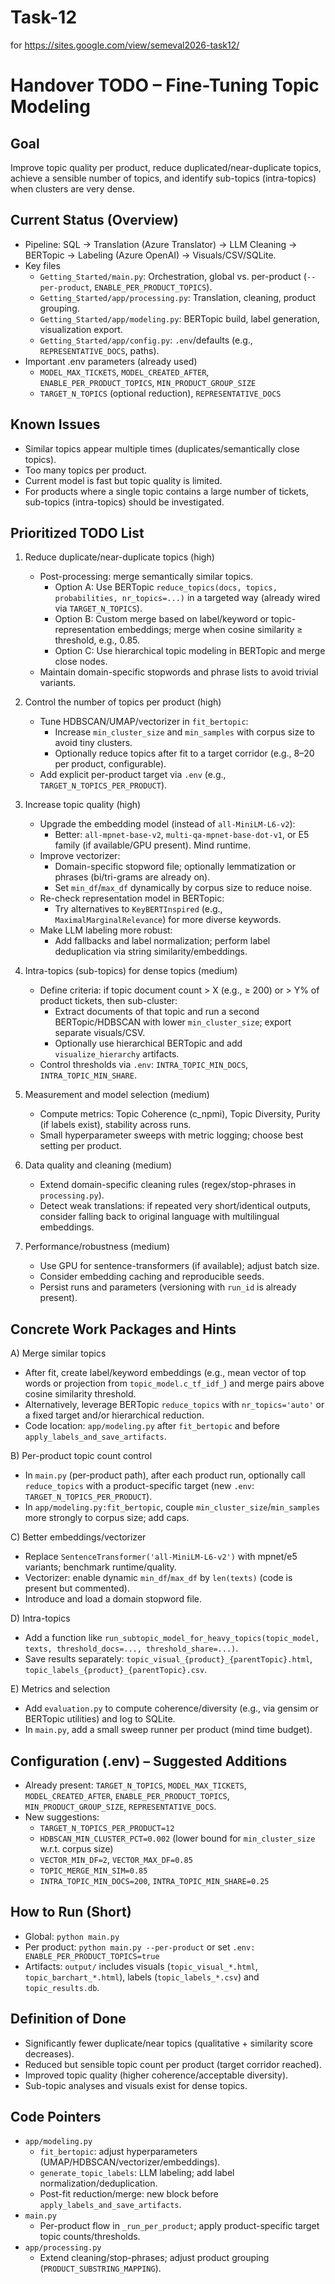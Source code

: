 # Task-12

for https://sites.google.com/view/semeval2026-task12/


# Handover TODO – Fine-Tuning Topic Modeling

## Goal

Improve topic quality per product, reduce duplicated/near-duplicate topics, achieve a sensible number of topics, and identify sub-topics (intra-topics) when clusters are very dense.

## Current Status (Overview)

- Pipeline: SQL → Translation (Azure Translator) → LLM Cleaning → BERTopic → Labeling (Azure OpenAI) → Visuals/CSV/SQLite.
- Key files
  - `Getting_Started/main.py`: Orchestration, global vs. per-product (`--per-product`, `ENABLE_PER_PRODUCT_TOPICS`).
  - `Getting_Started/app/processing.py`: Translation, cleaning, product grouping.
  - `Getting_Started/app/modeling.py`: BERTopic build, label generation, visualization export.
  - `Getting_Started/app/config.py`: `.env`/defaults (e.g., `REPRESENTATIVE_DOCS`, paths).
- Important .env parameters (already used)
  - `MODEL_MAX_TICKETS`, `MODEL_CREATED_AFTER`, `ENABLE_PER_PRODUCT_TOPICS`, `MIN_PRODUCT_GROUP_SIZE`
  - `TARGET_N_TOPICS` (optional reduction), `REPRESENTATIVE_DOCS`

## Known Issues

- Similar topics appear multiple times (duplicates/semantically close topics).
- Too many topics per product.
- Current model is fast but topic quality is limited.
- For products where a single topic contains a large number of tickets, sub-topics (intra-topics) should be investigated.

## Prioritized TODO List

1. Reduce duplicate/near-duplicate topics (high)
   
   - Post-processing: merge semantically similar topics.
     - Option A: Use BERTopic `reduce_topics(docs, topics, probabilities, nr_topics=...)` in a targeted way (already wired via `TARGET_N_TOPICS`).
     - Option B: Custom merge based on label/keyword or topic-representation embeddings; merge when cosine similarity ≥ threshold, e.g., 0.85.
     - Option C: Use hierarchical topic modeling in BERTopic and merge close nodes.
   - Maintain domain-specific stopwords and phrase lists to avoid trivial variants.

1. Control the number of topics per product (high)
   
   - Tune HDBSCAN/UMAP/vectorizer in `fit_bertopic`:
     - Increase `min_cluster_size` and `min_samples` with corpus size to avoid tiny clusters.
     - Optionally reduce topics after fit to a target corridor (e.g., 8–20 per product, configurable).
   - Add explicit per-product target via `.env` (e.g., `TARGET_N_TOPICS_PER_PRODUCT`).

1. Increase topic quality (high)
   
   - Upgrade the embedding model (instead of `all-MiniLM-L6-v2`):
     - Better: `all-mpnet-base-v2`, `multi-qa-mpnet-base-dot-v1`, or E5 family (if available/GPU present). Mind runtime.
   - Improve vectorizer:
     - Domain-specific stopword file; optionally lemmatization or phrases (bi/tri-grams are already on).
     - Set `min_df`/`max_df` dynamically by corpus size to reduce noise.
   - Re-check representation model in BERTopic:
     - Try alternatives to `KeyBERTInspired` (e.g., `MaximalMarginalRelevance`) for more diverse keywords.
   - Make LLM labeling more robust:
     - Add fallbacks and label normalization; perform label deduplication via string similarity/embeddings.

1. Intra-topics (sub-topics) for dense topics (medium)
   
   - Define criteria: if topic document count > X (e.g., ≥ 200) or > Y% of product tickets, then sub-cluster:
     - Extract documents of that topic and run a second BERTopic/HDBSCAN with lower `min_cluster_size`; export separate visuals/CSV.
     - Optionally use hierarchical BERTopic and add `visualize_hierarchy` artifacts.
   - Control thresholds via `.env`: `INTRA_TOPIC_MIN_DOCS`, `INTRA_TOPIC_MIN_SHARE`.

1. Measurement and model selection (medium)
   
   - Compute metrics: Topic Coherence (c_npmi), Topic Diversity, Purity (if labels exist), stability across runs.
   - Small hyperparameter sweeps with metric logging; choose best setting per product.

1. Data quality and cleaning (medium)
   
   - Extend domain-specific cleaning rules (regex/stop-phrases in `processing.py`).
   - Detect weak translations: if repeated very short/identical outputs, consider falling back to original language with multilingual embeddings.

1. Performance/robustness (medium)
   
   - Use GPU for sentence-transformers (if available); adjust batch size.
   - Consider embedding caching and reproducible seeds.
   - Persist runs and parameters (versioning with `run_id` is already present).

## Concrete Work Packages and Hints

A) Merge similar topics

- After fit, create label/keyword embeddings (e.g., mean vector of top words or projection from `topic_model.c_tf_idf_`) and merge pairs above cosine similarity threshold.
- Alternatively, leverage BERTopic `reduce_topics` with `nr_topics='auto'` or a fixed target and/or hierarchical reduction.
- Code location: `app/modeling.py` after `fit_bertopic` and before `apply_labels_and_save_artifacts`.

B) Per-product topic count control

- In `main.py` (per-product path), after each product run, optionally call `reduce_topics` with a product-specific target (new `.env`: `TARGET_N_TOPICS_PER_PRODUCT`).
- In `app/modeling.py:fit_bertopic`, couple `min_cluster_size`/`min_samples` more strongly to corpus size; add caps.

C) Better embeddings/vectorizer

- Replace `SentenceTransformer('all-MiniLM-L6-v2')` with mpnet/e5 variants; benchmark runtime/quality.
- Vectorizer: enable dynamic `min_df`/`max_df` by `len(texts)` (code is present but commented).
- Introduce and load a domain stopword file.

D) Intra-topics

- Add a function like `run_subtopic_model_for_heavy_topics(topic_model, texts, threshold_docs=..., threshold_share=...)`.
- Save results separately: `topic_visual_{product}_{parentTopic}.html`, `topic_labels_{product}_{parentTopic}.csv`.

E) Metrics and selection

- Add `evaluation.py` to compute coherence/diversity (e.g., via gensim or BERTopic utilities) and log to SQLite.
- In `main.py`, add a small sweep runner per product (mind time budget).

## Configuration (.env) – Suggested Additions

- Already present: `TARGET_N_TOPICS`, `MODEL_MAX_TICKETS`, `MODEL_CREATED_AFTER`, `ENABLE_PER_PRODUCT_TOPICS`, `MIN_PRODUCT_GROUP_SIZE`, `REPRESENTATIVE_DOCS`.
- New suggestions:
  - `TARGET_N_TOPICS_PER_PRODUCT=12`
  - `HDBSCAN_MIN_CLUSTER_PCT=0.002` (lower bound for `min_cluster_size` w.r.t. corpus size)
  - `VECTOR_MIN_DF=2`, `VECTOR_MAX_DF=0.85`
  - `TOPIC_MERGE_MIN_SIM=0.85`
  - `INTRA_TOPIC_MIN_DOCS=200`, `INTRA_TOPIC_MIN_SHARE=0.25`

## How to Run (Short)

- Global: `python main.py`
- Per product: `python main.py --per-product` or set `.env: ENABLE_PER_PRODUCT_TOPICS=true`
- Artifacts: `output/` includes visuals (`topic_visual_*.html`, `topic_barchart_*.html`), labels (`topic_labels_*.csv`) and `topic_results.db`.

## Definition of Done

- Significantly fewer duplicate/near topics (qualitative + similarity score decreases).
- Reduced but sensible topic count per product (target corridor reached).
- Improved topic quality (higher coherence/acceptable diversity).
- Sub-topic analyses and visuals exist for dense topics.

## Code Pointers

- `app/modeling.py`
  - `fit_bertopic`: adjust hyperparameters (UMAP/HDBSCAN/vectorizer/embeddings).
  - `generate_topic_labels`: LLM labeling; add label normalization/deduplication.
  - Post-fit reduction/merge: new block before `apply_labels_and_save_artifacts`.
- `main.py`
  - Per-product flow in `_run_per_product`; apply product-specific target topic counts/thresholds.
- `app/processing.py`
  - Extend cleaning/stop-phrases; adjust product grouping (`PRODUCT_SUBSTRING_MAPPING`).
